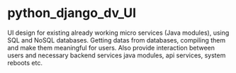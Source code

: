 # python_django_dv_UI
UI design for existing already working micro services (Java modules), using SQL and NoSQL databases. Getting datas from databases, compiling them and make them meaningful for users. Also provide interaction between users and necessary backend services java modules, api services, system reboots etc.
